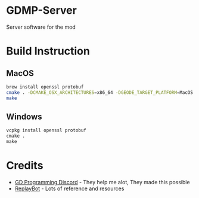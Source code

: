 # GDMP-Server

Server software for the mod

# Build Instruction

## MacOS

```sh
brew install openssl protobuf
cmake . -DCMAKE_OSX_ARCHITECTURES=x86_64 -DGEODE_TARGET_PLATFORM=MacOS
make
```

## Windows

```cmd
vcpkg install openssl protobuf
cmake .
make
```

# Credits

- [GD Programming Discord](https://discord.gg/jEwtDBK) - They help me alot, They made this possible
- [ReplayBot](https://github.com/matcool/ReplayBot) - Lots of reference and resources